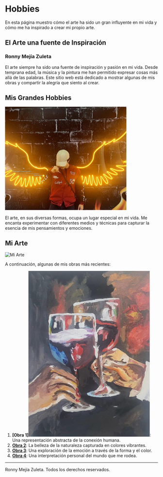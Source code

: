 # Hobbies

En esta página muestro cómo el arte ha sido un gran influyente en mi vida y cómo me ha inspirado a crear mi propio arte.

## El Arte una fuente de Inspiración

### Ronny Mejía Zuleta

El arte siempre ha sido una fuente de inspiración y pasión en mi vida. Desde temprana edad, la música y la pintura me han permitido expresar cosas más allá de las palabras. Este sitio web está dedicado a mostrar algunas de mis obras y compartir la alegría que siento al crear.

## Mis Grandes Hobbies

<img src="build/img/imaginacion.jpeg " alt="Hobbies" width="400">


El arte, en sus diversas formas, ocupa un lugar especial en mi vida. Me encanta experimentar con diferentes medios y técnicas para capturar la esencia de mis pensamientos y emociones.

## Mi Arte

<img src="images/mi_arte.jpg" alt="Mi Arte" width="400">

A continuación, algunas de mis obras más recientes:

1. **[Obra 1]<img src="build/img/imagen1.jpeg" alt="Mi Arte" width="400">**: Una representación abstracta de la conexión humana.
2. **[Obra 2](build/img/imagen4.jpeg)**: La belleza de la naturaleza capturada en colores vibrantes.
3. **[Obra 3](build/img/imagen2.jpeg)**: Una exploración de la emoción a través de la forma y el color.
4. **[Obra 4](build/img/imagen3.jpeg)**: Una interpretación personal del mundo que me rodea.

---

Ronny Mejía Zuleta. Todos los derechos reservados.

